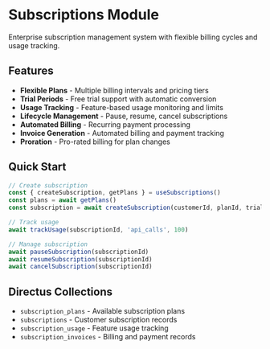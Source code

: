 # Subscriptions Module

Enterprise subscription management system with flexible billing cycles and usage tracking.

## Features

- **Flexible Plans** - Multiple billing intervals and pricing tiers
- **Trial Periods** - Free trial support with automatic conversion
- **Usage Tracking** - Feature-based usage monitoring and limits
- **Lifecycle Management** - Pause, resume, cancel subscriptions
- **Automated Billing** - Recurring payment processing
- **Invoice Generation** - Automated billing and payment tracking
- **Proration** - Pro-rated billing for plan changes

## Quick Start

```typescript
// Create subscription
const { createSubscription, getPlans } = useSubscriptions()
const plans = await getPlans()
const subscription = await createSubscription(customerId, planId, trialDays)

// Track usage
await trackUsage(subscriptionId, 'api_calls', 100)

// Manage subscription
await pauseSubscription(subscriptionId)
await resumeSubscription(subscriptionId)
await cancelSubscription(subscriptionId)
```

## Directus Collections

- `subscription_plans` - Available subscription plans
- `subscriptions` - Customer subscription records
- `subscription_usage` - Feature usage tracking
- `subscription_invoices` - Billing and payment records